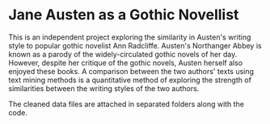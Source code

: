 # Jane Austen as a Gothic Novellist

This is an independent project exploring the similarity in Austen's writing style to popular gothic novelist Ann Radcliffe. Austen's Northanger Abbey is known as a parody of the widely-circulated gothic novels of her day. However, despite her critique of the gothic novels, Austen herself also enjoyed these books. A comparison between the two authors' texts using text mining methods is a quantitative method of exploring the strength of similarities between the writing styles of the two authors. 

The cleaned data files are attached in separated folders along with the code.
